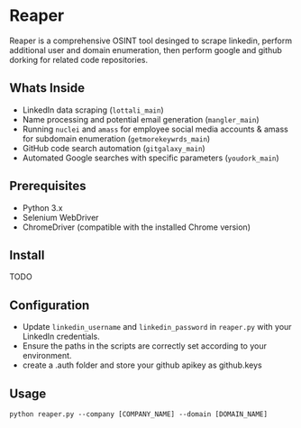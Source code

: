 # Reaper
Reaper is a comprehensive OSINT tool desinged to scrape linkedin, perform additional user and domain enumeration, then perform google and github dorking for related code repositories. 
## Whats Inside
- LinkedIn data scraping (`lottali_main`)
- Name processing and potential email generation (`mangler_main`)
- Running `nuclei` and `amass` for employee social media accounts & amass for subdomain enumeration (`getmorekeywrds_main`)
- GitHub code search automation (`gitgalaxy_main`)
- Automated Google searches with specific parameters (`youdork_main`)
## Prerequisites
- Python 3.x
- Selenium WebDriver
- ChromeDriver (compatible with the installed Chrome version)
## Install
TODO
## Configuration
- Update `linkedin_username` and `linkedin_password` in `reaper.py` with your LinkedIn credentials.
- Ensure the paths in the scripts are correctly set according to your environment.
- create a .auth folder and store your github apikey as github.keys
## Usage
```python reaper.py --company [COMPANY_NAME] --domain [DOMAIN_NAME]```
